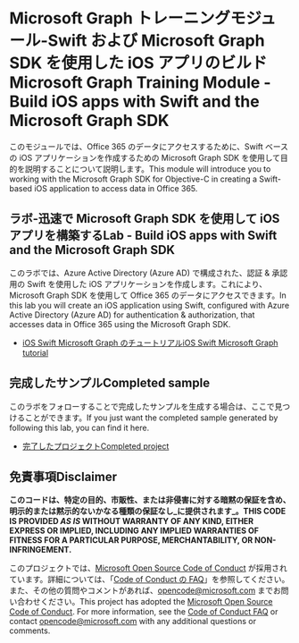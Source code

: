 # <a name="microsoft-graph-training-module---build-ios-apps-with-swift-and-the-microsoft-graph-sdk"></a><span data-ttu-id="db336-101">Microsoft Graph トレーニングモジュール-Swift および Microsoft Graph SDK を使用した iOS アプリのビルド</span><span class="sxs-lookup"><span data-stu-id="db336-101">Microsoft Graph Training Module - Build iOS apps with Swift and the Microsoft Graph SDK</span></span>

<span data-ttu-id="db336-102">このモジュールでは、Office 365 のデータにアクセスするために、Swift ベースの iOS アプリケーションを作成するための Microsoft Graph SDK を使用して目的を説明することについて説明します。</span><span class="sxs-lookup"><span data-stu-id="db336-102">This module will introduce you to working with the Microsoft Graph SDK for Objective-C in creating a Swift-based iOS application to access data in Office 365.</span></span>

## <a name="lab---build-ios-apps-with-swift-and-the-microsoft-graph-sdk"></a><span data-ttu-id="db336-103">ラボ-迅速で Microsoft Graph SDK を使用して iOS アプリを構築する</span><span class="sxs-lookup"><span data-stu-id="db336-103">Lab - Build iOS apps with Swift and the Microsoft Graph SDK</span></span>

<span data-ttu-id="db336-104">このラボでは、Azure Active Directory (Azure AD) で構成された、認証 & 承認用の Swift を使用した iOS アプリケーションを作成します。これにより、Microsoft Graph SDK を使用して Office 365 のデータにアクセスできます。</span><span class="sxs-lookup"><span data-stu-id="db336-104">In this lab you will create an iOS application using Swift, configured with Azure Active Directory (Azure AD) for authentication & authorization, that accesses data in Office 365 using the Microsoft Graph SDK.</span></span>

- [<span data-ttu-id="db336-105">iOS Swift Microsoft Graph のチュートリアル</span><span class="sxs-lookup"><span data-stu-id="db336-105">iOS Swift Microsoft Graph tutorial</span></span>](https://docs.microsoft.com/graph/tutorials/ios-swift)

## <a name="completed-sample"></a><span data-ttu-id="db336-106">完成したサンプル</span><span class="sxs-lookup"><span data-stu-id="db336-106">Completed sample</span></span>

<span data-ttu-id="db336-107">このラボをフォローすることで完成したサンプルを生成する場合は、ここで見つけることができます。</span><span class="sxs-lookup"><span data-stu-id="db336-107">If you just want the completed sample generated by following this lab, you can find it here.</span></span>

- [<span data-ttu-id="db336-108">完了したプロジェクト</span><span class="sxs-lookup"><span data-stu-id="db336-108">Completed project</span></span>](demo)

## <a name="disclaimer"></a><span data-ttu-id="db336-109">免責事項</span><span class="sxs-lookup"><span data-stu-id="db336-109">Disclaimer</span></span>

<span data-ttu-id="db336-110">**このコードは、特定の目的、市販性、または非侵害に対する暗黙の保証を含め、明示的または黙示的ないかなる種類の保証なし_に提供されます_。**</span><span class="sxs-lookup"><span data-stu-id="db336-110">**THIS CODE IS PROVIDED _AS IS_ WITHOUT WARRANTY OF ANY KIND, EITHER EXPRESS OR IMPLIED, INCLUDING ANY IMPLIED WARRANTIES OF FITNESS FOR A PARTICULAR PURPOSE, MERCHANTABILITY, OR NON-INFRINGEMENT.**</span></span>

<span data-ttu-id="db336-p101">このプロジェクトでは、[Microsoft Open Source Code of Conduct](https://opensource.microsoft.com/codeofconduct/) が採用されています。詳細については、「[Code of Conduct の FAQ](https://opensource.microsoft.com/codeofconduct/faq/)」を参照してください。また、その他の質問やコメントがあれば、[opencode@microsoft.com](mailto:opencode@microsoft.com) までお問い合わせください。</span><span class="sxs-lookup"><span data-stu-id="db336-p101">This project has adopted the [Microsoft Open Source Code of Conduct](https://opensource.microsoft.com/codeofconduct/). For more information, see the [Code of Conduct FAQ](https://opensource.microsoft.com/codeofconduct/faq/) or contact [opencode@microsoft.com](mailto:opencode@microsoft.com) with any additional questions or comments.</span></span>

